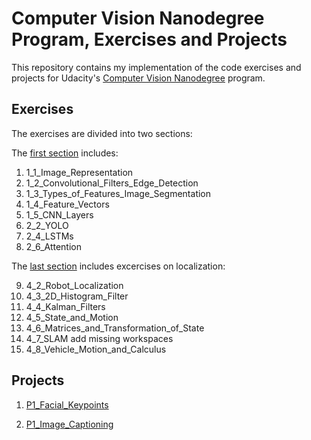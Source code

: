 # Computer Vision Nanodegree Program, Exercises and Projects

This repository contains my implementation of the code exercises and projects for Udacity's [Computer Vision Nanodegree](https://www.udacity.com/course/computer-vision-nanodegree--nd891) program.


## Exercises

The exercises are divided into two sections:

The [first section](https://github.com/udacity/CVND_Exercises) includes:

1. 1_1_Image_Representation
2. 1_2_Convolutional_Filters_Edge_Detection
3. 1_3_Types_of_Features_Image_Segmentation
4. 1_4_Feature_Vectors
5. 1_5_CNN_Layers
6. 2_2_YOLO
7. 2_4_LSTMs
8. 2_6_Attention


The [last section](https://github.com/udacity/CVND_Localization_Exercises) includes excercises on localization:

9. 4_2_Robot_Localization
10. 4_3_2D_Histogram_Filter
11. 4_4_Kalman_Filters
12. 4_5_State_and_Motion
13. 4_6_Matrices_and_Transformation_of_State
14. 4_7_SLAM	add missing workspaces
15. 4_8_Vehicle_Motion_and_Calculus


## Projects

1. [P1_Facial_Keypoints](https://github.com/udacity/P1_Facial_Keypoints)

2. [P1_Image_Captioning](https://github.com/udacity/CVND---Image-Captioning-Project)
